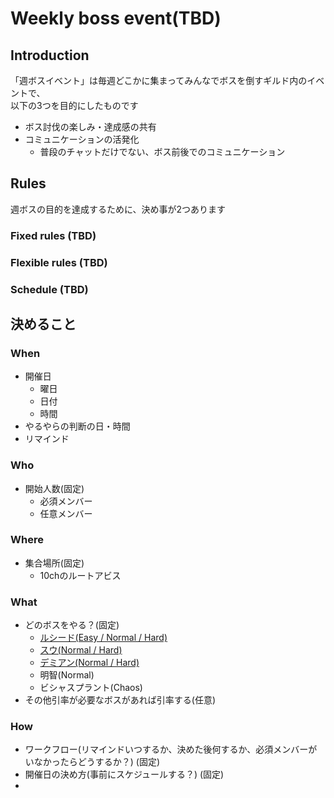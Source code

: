 # Weekly boss event(TBD)

## Introduction

「週ボスイベント」は毎週どこかに集まってみんなでボスを倒すギルド内のイベントで、\
以下の3つを目的にしたものです

* ボス討伐の楽しみ・達成感の共有
* コミュニケーションの活発化
	* 普段のチャットだけでない、ボス前後でのコミュニケーション

## Rules

週ボスの目的を達成するために、決め事が2つあります

### Fixed rules (TBD)


### Flexible rules (TBD)


### Schedule (TBD)


## 決めること

### When
* 開催日
	* 曜日
	* 日付
	* 時間
* やるやらの判断の日・時間
* リマインド

### Who
* 開始人数(固定)
	* 必須メンバー
	* 任意メンバー

### Where
* 集合場所(固定)
	* 10chのルートアビス

### What
* どのボスをやる？(固定)
	* [ルシード(Easy / Normal / Hard)](/docs/boss/lucid.md)
	* [スウ(Normal / Hard)](/docs/boss/sue.md)
	* [デミアン(Normal / Hard)](/docs/boss/damien.md)
	* 明智(Normal)
	* ビシャスプラント(Chaos)
* その他引率が必要なボスがあれば引率する(任意)

### How
* ワークフロー(リマインドいつするか、決めた後何するか、必須メンバーがいなかったらどうするか？) (固定)
* 開催日の決め方(事前にスケジュールする？) (固定)
* 

